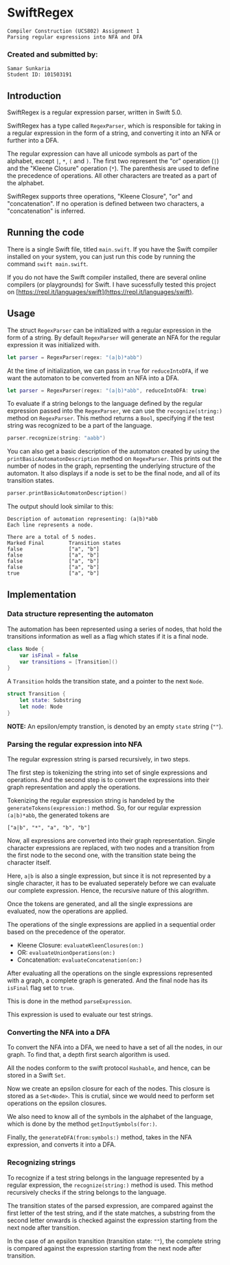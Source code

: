 # SwiftRegex

```
Compiler Construction (UCS802) Assignment 1
Parsing regular expressions into NFA and DFA
```

### Created and submitted by:
```
Samar Sunkaria
Student ID: 101503191
```

## Introduction 

SwiftRegex is a regular expression parser, written in Swift 5.0. 

SwiftRegex has a type called `RegexParser`, which is responsible for taking in a regular expression in the form of a string, and converting it into an NFA or further into a DFA. 

The regular expression can have all unicode symbols as part of the alphabet, except `|`, `*`, `(` and `)`. The first two represent the "or" operation (`|`) and the "Kleene Closure" operation (`*`). The parenthesis are used to define the precedence of operations. All other characters are treated as a part of the alphabet.

SwiftRegex supports three operations, "Kleene Closure", "or" and "concatenation". If no operation is defined between two characters, a "concatenation" is inferred.

## Running the code

There is a single Swift file, titled `main.swift`. If you have the Swift compiler installed on your system, you can just run this code by running the command `swift main.swift`.

If you do not have the Swift compiler installed, there are several online compilers (or playgrounds) for Swift. I have sucessfully tested this project on [https://repl.it/languages/swift](https://repl.it/languages/swift).

## Usage

The struct `RegexParser` can be initialized with a regular expression in the form of a string. By default `RegexParser` will generate an NFA for the regular expression it was initialized with. 

```swift
let parser = RegexParser(regex: "(a|b)*abb")
```

At the time of initialization, we can pass in `true` for `reduceIntoDFA`, if we want the automaton to be converted from an NFA into a DFA. 

```swift
let parser = RegexParser(regex: "(a|b)*abb", reduceIntoDFA: true)
```

To evaluate if a string belongs to the language defined by the regular expression passed into the `RegexParser`, we can use the `recognize(string:)` method on `RegexParser`. This method returns a `Bool`, specifying if the test string was recognized to be a part of the language.

```swift
parser.recognize(string: "aabb")
```

You can also get a basic description of the automaton created by using the `printBasicAutomatonDescription` method on `RegexParser`. This prints out the number of nodes in the graph, reprsenting the underlying structure of the automaton. It also displays if a node is set to be the final node, and all of its transition states. 

```swift
parser.printBasicAutomatonDescription()
```

The output should look similar to this:

```
Description of automation representing: (a|b)*abb
Each line represents a node.

There are a total of 5 nodes.
Marked Final		Transition states
false				["a", "b"]
false				["a", "b"]
false				["a", "b"]
false				["a", "b"]
true				["a", "b"]
```

## Implementation

### Data structure representing the automaton

The automation has been represented using a series of nodes, that hold the transitions information as well as a flag which states if it is a final node.

```swift
class Node {
    var isFinal = false
    var transitions = [Transition]()
}
```

A `Transition` holds the transition state, and a pointer to the next `Node`.

```swift
struct Transition {
    let state: Substring
    let node: Node
}
```

**NOTE:** An epsilon/empty transtion, is denoted by an empty `state` string (`""`).

### Parsing the regular expression into NFA

The regular expression string is parsed recursively, in two steps. 

The first step is tokenizing the string into set of single expressions and operations. And the second step is to convert the expressions into their graph representation and apply the operations.

Tokenizing the regular expression string is handeled by the `generateTokens(expression:)` method. So, for our regular expression `(a|b)*abb`, the generated tokens are

```
["a|b", "*", "a", "b", "b"]
```

Now, all expressions are converted into their graph representation. Single character expressions are replaced, with two nodes and a transition from the first node to the second one, with the transition state being the character itself.

Here, `a|b` is also a single expression, but since it is not represented by a single character, it has to be evaluated seperately before we can evaluate our complete expression. Hence, the recursive nature of this alogrithm.

Once the tokens are generated, and all the single expressions are evaluated, now the operations are applied. 

The operations of the single expressions are applied in a sequential order based on the precedence of the operator.

- Kleene Closure: `evaluateKleenClosures(on:)`
- OR: `evaluateUnionOperations(on:)`
- Concatenation: `evaluateConcatenation(on:)`

After evaluating all the operations on the single expressions represented with a graph, a complete graph is generated. And the final node has its `isFinal` flag set to `true`. 

This is done in the method `parseExpression`.

This expression is used to evaluate our test strings.

### Converting the NFA into a DFA

To convert the NFA into a DFA, we need to have a set of all the nodes, in our graph. To find that, a depth first search algorithm is used.

All the nodes conform to the swift protocol `Hashable`, and hence, can be stored in a Swift `Set`.

Now we create an epsilon closure for each of the nodes. This closure is stored as a `Set<Node>`. This is crutial, since we would need to perform set operations on the epsilon closures.

We also need to know all of the symbols in the alphabet of the language, which is done by the method `getInputSymbols(for:)`.

Finally, the `generateDFA(from:symbols:)` method, takes in the NFA expression, and converts it into a DFA.

### Recognizing strings

To recognize if a test string belongs in the language represented by a regular expression, the `recognize(string:)` method is used. This method recursively checks if the string belongs to the language.

The transition states of the parsed expression, are compared against the first letter of the test string, and if the state matches, a substring from the second letter onwards is checked against the expression starting from the next node after transition.

In the case of an epsilon transition (transition state: `""`), the complete string is compared against the expression starting from the next node after transition.

